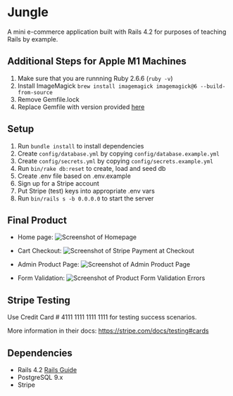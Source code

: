 # Jungle

A mini e-commerce application built with Rails 4.2 for purposes of teaching Rails by example.

## Additional Steps for Apple M1 Machines

1. Make sure that you are runnning Ruby 2.6.6 (`ruby -v`)
1. Install ImageMagick `brew install imagemagick imagemagick@6 --build-from-source`
2. Remove Gemfile.lock
3. Replace Gemfile with version provided [here](https://gist.githubusercontent.com/FrancisBourgouin/831795ae12c4704687a0c2496d91a727/raw/ce8e2104f725f43e56650d404169c7b11c33a5c5/Gemfile)

## Setup

1. Run `bundle install` to install dependencies
2. Create `config/database.yml` by copying `config/database.example.yml`
3. Create `config/secrets.yml` by copying `config/secrets.example.yml`
4. Run `bin/rake db:reset` to create, load and seed db
5. Create .env file based on .env.example
6. Sign up for a Stripe account
7. Put Stripe (test) keys into appropriate .env vars
8. Run `bin/rails s -b 0.0.0.0` to start the server

## Final Product

- Home page:
![Screenshot of Homepage](https://github.com/vwt604/jungle-rails/blob/master/app/assets/images/home-page.png)

- Cart Checkout:
![Screenshot of Stripe Payment at Checkout](https://github.com/vwt604/jungle-rails/blob/master/app/assets/images/cart-checkout.png)

- Admin Product Page:
![Screenshot of Admin Product Page](https://github.com/vwt604/jungle-rails/blob/master/app/assets/images/admin-products.png)

- Form Validation:
![Screenshot of Product Form Validation Errors](https://github.com/vwt604/jungle-rails/blob/master/app/assets/images/form-errors.png)


## Stripe Testing

Use Credit Card # 4111 1111 1111 1111 for testing success scenarios.

More information in their docs: <https://stripe.com/docs/testing#cards>

## Dependencies

* Rails 4.2 [Rails Guide](http://guides.rubyonrails.org/v4.2/)
* PostgreSQL 9.x
* Stripe
